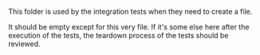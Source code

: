 This folder is used by the integration tests when they need to create a file.

It should be empty except for this very file. If it's some else here after the execution of the tests, the teardown 
process of the tests should be reviewed.
